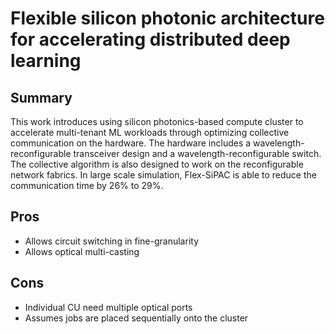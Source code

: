# Flexible silicon photonic architecture for accelerating distributed deep learning

## Summary
This work introduces using silicon photonics-based compute cluster to accelerate multi-tenant ML workloads through optimizing collective communication on the hardware. The hardware includes a wavelength-reconfigurable transceiver design and a wavelength-reconfigurable switch. The collective algorithm is also designed to work on the reconfigurable network fabrics. In large scale simulation, Flex-SiPAC is able to reduce the communication time by 26% to 29%.

## Pros
- Allows circuit switching in fine-granularity
- Allows optical multi-casting

## Cons
- Individual CU need multiple optical ports
- Assumes jobs are placed sequentially onto the cluster